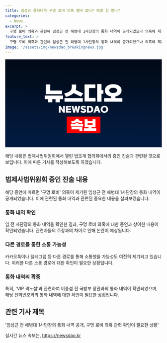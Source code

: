 ```yaml
---
title: 임성근 통화내역 구명 로비 의혹 멤버 없나? 해명 힘 받나?
categories:
  - News
excerpt: >
  구명 로비 의혹과 관련해 임성근 전 해병대 1사단장의 통화 내역이 공개되었으나 의혹에 제기된 참석자들과의 통화기록은 발견되지 않아 로비는 없었다는 주장이 힘을 받을 전망입니다. 하지만 카카오톡 등 다른 경로를 통해 소통했을 가능성은 여전히 존재하며, VIP 격노설 당일에는 윤석열 대통령의 유선 번호와의 통화 내역이 확인되었으며, 해당 번호는 이 전 장관과 다른 인물들과도 통화되었다는 사실이 포착되었습니다.
feature_text: >
  구명 로비 의혹과 관련해 임성근 전 해병대 1사단장의 통화 내역이 공개되었으나 의혹에 제기된 참석자들과의 통화기록은 발견되지 않아 로비는 없었다는 주장이 힘을 받을 전망입니다. 하지만 카카오톡 등 다른 경로를 통해 소통했을 가능성은 여전히 존재하며, VIP 격노설 당일에는 윤석열 대통령의 유선 번호와의 통화 내역이 확인되었으며, 해당 번호는 이 전 장관과 다른 인물들과도 통화되었다는 사실이 포착되었습니다.
image: '/assets/img/newsdao_breakingnews.jpg'
---
```


<p><img src="/assets/img/newsdao_breakingnews.jpg" alt="flaretime 속보" /></p>

<p>해당 내용은 법제사법위원회에서 열린 법조계 협의회에서의 증인 진술과 관련된 것으로 보입니다. 이에 따른 기사를 작성해보도록 하겠습니다.</p>

<h2 data-ke-size="size26">법제사법위원회 증인 진술 내용</h2>

<p>해당 증언에 따르면 '구명 로비' 의혹이 제기된 임성근 전 해병대 1사단장의 통화 내역이 공개되었습니다. 이에 관련된 통화 내역과 관련된 중요한 내용을 살펴보겠습니다.</p>

<h3>통화 내역 확인</h3>

<p>임 전 사단장의 통화 내역을 확인한 결과, 구명 로비 의혹에 대한 증언과 상이한 내용이 확인되었습니다. 관련자들의 주장과의 차이로 인해 논란이 예상됩니다.</p>

<h3>다른 경로를 통한 소통 가능성</h3>

<p>카카오톡이나 텔레그램 등 다른 경로를 통해 소통했을 가능성도 여전히 제기되고 있습니다. 이러한 다른 소통 경로에 대한 확인이 필요한 상황입니다.</p>

<h3>통화 내역의 확증</h3>

<p>특히, 'VIP 격노설'과 관련하여 이종섭 전 국방부 장관과의 통화 내역이 확인되었으며, 해당 전화번호와의 통화 내역에 대한 확인이 필요한 상황입니다.</p>

<h2 data-ke-size="size26">관련 기사 제목</h2>

<p>'임성근 전 해병대 1사단장의 통화 내역 공개, 구명 로비 의혹 관련 확인이 필요한 상황'</p>
실시간 뉴스 속보는, <a href="https://newsdao.kr" rel="dofollow">https://newsdao.kr</a>


